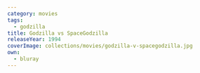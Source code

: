 ```yaml
---
category: movies
tags:
  - godzilla
title: Godzilla vs SpaceGodzilla
releaseYear: 1994
coverImage: collections/movies/godzilla-v-spacegodzilla.jpg
own:
  - bluray
---
```


